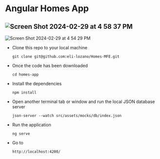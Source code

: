 # Angular Homes App
![Screen Shot 2024-02-29 at 4 58 37 PM](https://github.com/eli-lozano/Homes-MFE/assets/109989945/eb28fbfc-a872-4726-b77a-15e279bb55ce)
---
![Screen Shot 2024-02-29 at 4 54 29 PM](https://github.com/eli-lozano/Homes-MFE/assets/109989945/835dbe30-2f54-4ed2-b997-069c0c033646)


- Clone this repo to your local machine

  `git clone git@github.com:eli-lozano/Homes-MFE.git`

- Once the code has been downloaded

  `cd homes-app`

- Install the dependencies

  `npm install`

- Open another terminal tab or window and run the local JSON database server

  `json-server --watch src/assets/mocks/db/index.json`

- Run the application 

  `ng serve`

- Go to

  `http://localhost:4200/`
